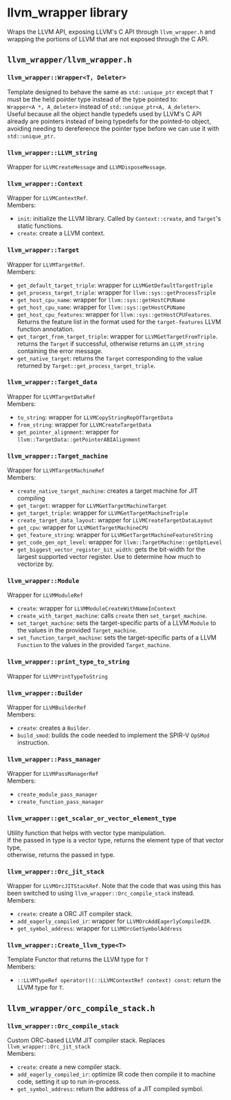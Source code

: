 # llvm_wrapper library

Wraps the LLVM API, exposing LLVM's C API through `llvm_wrapper.h` and wrapping the portions of LLVM that are not exposed through the C API.

## `llvm_wrapper/llvm_wrapper.h`

### `llvm_wrapper::Wrapper<T, Deleter>`
Template designed to behave the same as `std::unique_ptr` except that `T` must be the held pointer type instead of the type pointed to:  
`Wrapper<A *, A_deleter>` instead of `std::unique_ptr<A, A_deleter>`.  
Useful because all the object handle typedefs used by LLVM's C API already are pointers instead of being typedefs for the pointed-to object, avoiding needing to dereference the pointer type before we can use it with `std::unique_ptr`.

### `llvm_wrapper::LLVM_string`
Wrapper for `LLVMCreateMessage` and `LLVMDisposeMessage`.

### `llvm_wrapper::Context`
Wrapper for `LLVMContextRef`.  
Members:
- `init`: initialize the LLVM library. Called by `Context::create`, and `Target`'s static functions.
- `create`: create a LLVM context.

### `llvm_wrapper::Target`
Wrapper for `LLVMTargetRef`.  
Members:
- `get_default_target_triple`: wrapper for `LLVMGetDefaultTargetTriple`
- `get_process_target_triple`: wrapper for `llvm::sys::getProcessTriple`
- `get_host_cpu_name`: wrapper for `llvm::sys::getHostCPUName`
- `get_host_cpu_name`: wrapper for `llvm::sys::getHostCPUName`
- `get_host_cpu_features`: wrapper for `llvm::sys::getHostCPUFeatures`. Returns the feature list in the format used for the `target-features` LLVM function annotation.
- `get_target_from_target_triple`: wrapper for `LLVMGetTargetFromTriple`. returns the `Target` if successful, otherwise returns an `LLVM_string` containing the error message.
- `get_native_target`: returns the `Target` corresponding to the value returned by `Target::get_process_target_triple`.

### `llvm_wrapper::Target_data`
Wrapper for `LLVMTargetDataRef`  
Members:
- `to_string`: wrapper for `LLVMCopyStringRepOfTargetData`
- `from_string`: wrapper for `LLVMCreateTargetData`
- `get_pointer_alignment`: wrapper for `llvm::TargetData::getPointerABIAlignment`

### `llvm_wrapper::Target_machine`
Wrapper for `LLVMTargetMachineRef`  
Members:
- `create_native_target_machine`: creates a target machine for JIT compiling
- `get_target`: wrapper for `LLVMGetTargetMachineTarget`
- `get_target_triple`: wrapper for `LLVMGetTargetMachineTriple`
- `create_target_data_layout`: wrapper for `LLVMCreateTargetDataLayout`
- `get_cpu`: wrapper for `LLVMGetTargetMachineCPU`
- `get_feature_string`: wrapper for `LLVMGetTargetMachineFeatureString`
- `get_code_gen_opt_level`: wrapper for `llvm::TargetMachine::getOptLevel`
- `get_biggest_vector_register_bit_width`: gets the bit-width for the largest supported vector register. Use to determine how much to vectorize by.

### `llvm_wrapper::Module`
Wrapper for `LLVMModuleRef`  
- `create`: wrapper for `LLVMModuleCreateWithNameInContext`
- `create_with_target_machine`: calls `create` then `set_target_machine`.
- `set_target_machine`: sets the target-specific parts of a LLVM `Module` to the values in the provided `Target_machine`.
- `set_function_target_machine`: sets the target-specific parts of a LLVM `Function` to the values in the provided `Target_machine`.

### `llvm_wrapper::print_type_to_string`
Wrapper for `LLVMPrintTypeToString`

### `llvm_wrapper::Builder`
Wrapper for `LLVMBuilderRef`  
Members:
- `create`: creates a `Builder`.
- `build_smod`: builds the code needed to implement the SPIR-V `OpSMod` instruction.

### `llvm_wrapper::Pass_manager`
Wrapper for `LLVMPassManagerRef`  
Members:
- `create_module_pass_manager`
- `create_function_pass_manager`

### `llvm_wrapper::get_scalar_or_vector_element_type`
Utility function that helps with vector type manipulation.  
If the passed in type is a vector type, returns the element type of that vector type,  
otherwise, returns the passed in type.

### `llvm_wrapper::Orc_jit_stack`
Wrapper for `LLVMOrcJITStackRef`.
Note that the code that was using this has been switched to using `llvm_wrapper::Orc_compile_stack` instead.  
Members:
- `create`: create a ORC JIT compiler stack.
- `add_eagerly_compiled_ir`: wrapper for `LLVMOrcAddEagerlyCompiledIR`.
- `get_symbol_address`: wrapper for `LLVMOrcGetSymbolAddress`

### `llvm_wrapper::Create_llvm_type<T>`
Template Functor that returns the LLVM type for `T`  
Members:
- `::LLVMTypeRef operator()(::LLVMContextRef context) const`: return the LLVM type for `T`.

## `llvm_wrapper/orc_compile_stack.h`

### `llvm_wrapper::Orc_compile_stack`
Custom ORC-based LLVM JIT compiler stack. Replaces `llvm_wrapper::Orc_jit_stack`  
Members:
- `create`: create a new compiler stack.
- `add_eagerly_compiled_ir`: optimize IR code then compile it to machine code, setting it up to run in-process.
- `get_symbol_address`: return the address of a JIT compiled symbol.
